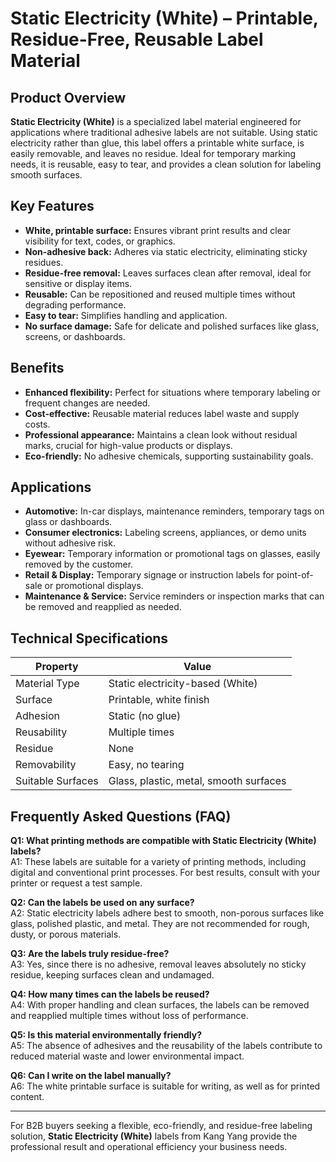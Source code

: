 # Static Electricity (White) – Printable, Residue-Free, Reusable Label Material

## Product Overview

**Static Electricity (White)** is a specialized label material engineered for applications where traditional adhesive labels are not suitable. Using static electricity rather than glue, this label offers a printable white surface, is easily removable, and leaves no residue. Ideal for temporary marking needs, it is reusable, easy to tear, and provides a clean solution for labeling smooth surfaces.

## Key Features

- **White, printable surface:** Ensures vibrant print results and clear visibility for text, codes, or graphics.
- **Non-adhesive back:** Adheres via static electricity, eliminating sticky residues.
- **Residue-free removal:** Leaves surfaces clean after removal, ideal for sensitive or display items.
- **Reusable:** Can be repositioned and reused multiple times without degrading performance.
- **Easy to tear:** Simplifies handling and application.
- **No surface damage:** Safe for delicate and polished surfaces like glass, screens, or dashboards.

## Benefits

- **Enhanced flexibility:** Perfect for situations where temporary labeling or frequent changes are needed.
- **Cost-effective:** Reusable material reduces label waste and supply costs.
- **Professional appearance:** Maintains a clean look without residual marks, crucial for high-value products or displays.
- **Eco-friendly:** No adhesive chemicals, supporting sustainability goals.

## Applications

- **Automotive:** In-car displays, maintenance reminders, temporary tags on glass or dashboards.
- **Consumer electronics:** Labeling screens, appliances, or demo units without adhesive risk.
- **Eyewear:** Temporary information or promotional tags on glasses, easily removed by the customer.
- **Retail & Display:** Temporary signage or instruction labels for point-of-sale or promotional displays.
- **Maintenance & Service:** Service reminders or inspection marks that can be removed and reapplied as needed.

## Technical Specifications

| Property               | Value                  |
|------------------------|------------------------|
| Material Type          | Static electricity-based (White) |
| Surface                | Printable, white finish |
| Adhesion               | Static (no glue)       |
| Reusability            | Multiple times         |
| Residue                | None                   |
| Removability           | Easy, no tearing       |
| Suitable Surfaces      | Glass, plastic, metal, smooth surfaces |

## Frequently Asked Questions (FAQ)

**Q1: What printing methods are compatible with Static Electricity (White) labels?**  
A1: These labels are suitable for a variety of printing methods, including digital and conventional print processes. For best results, consult with your printer or request a test sample.

**Q2: Can the labels be used on any surface?**  
A2: Static electricity labels adhere best to smooth, non-porous surfaces like glass, polished plastic, and metal. They are not recommended for rough, dusty, or porous materials.

**Q3: Are the labels truly residue-free?**  
A3: Yes, since there is no adhesive, removal leaves absolutely no sticky residue, keeping surfaces clean and undamaged.

**Q4: How many times can the labels be reused?**  
A4: With proper handling and clean surfaces, the labels can be removed and reapplied multiple times without loss of performance.

**Q5: Is this material environmentally friendly?**  
A5: The absence of adhesives and the reusability of the labels contribute to reduced material waste and lower environmental impact.

**Q6: Can I write on the label manually?**  
A6: The white printable surface is suitable for writing, as well as for printed content.

---

For B2B buyers seeking a flexible, eco-friendly, and residue-free labeling solution, **Static Electricity (White)** labels from Kang Yang provide the professional result and operational efficiency your business needs.